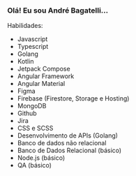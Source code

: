 ###  Olá! Eu sou André Bagatelli...

Habilidades:
- Javascript
- Typescript
- Golang
- Kotlin
- Jetpack Compose
- Angular Framework
- Angular Material
- Figma
- Firebase (Firestore, Storage e Hosting)
- MongoDB
- Github
- Jira
- CSS e SCSS
- Desenvolvimento de APIs (Golang)
- Banco de dados não relacional
- Banco de Dados Relacional (básico)
- Node.js (básico)
- QA (básico)
